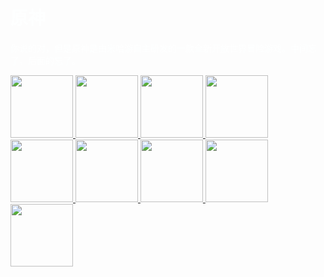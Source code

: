 <!DOCTYPE html>
<html lang="zh-CN">
<head>
    <meta charset="UTF-8">
    <title>原神,启动!</title>
    <style>
        body {
            background-image: url('/Zbhlbh.ZBHweb.io/background.jpg'); /* 背景图片路径 */
            background-repeat: no-repeat; /* 背景图片不重复 */
            background-size: cover; /* 背景图片覆盖整个页面 */
            background-position: center; /* 背景图片居中显示 */
            background-attachment: fixed; /* 背景图片固定 */
        }
    </style>
</head>
<body>
    <h1>
        <font color="#FEFFFF"> 
            原神
        </font>
    </h1>
    <p>
        <font color="#FEFFFF"> 
        你说的对，但是原神是由米哈游自主研发的一款全新开放世界冒险游戏。中间忘了，后面的忘了。
        </font>
    </p>
    <a href="https://cn.bing.com/">
        <img src="/Zbhlbh.ZBHweb.io/bing.jpeg" width="100" height="100" border="0" class="button-img">
    </a>
    <a href="http://www.baidu.com">
        <img src="/Zbhlbh.ZBHweb.io/百度.jpg" width="100" height="100" border="0" class="button-img">
    </a>
    <a href="https://www.csdn.net/">
        <img src="/Zbhlbh.ZBHweb.io/csdn.jpg" width="100" height="100" border="0" class="button-img">
    </a>
    <a href="https://www.bilibili.com/">
        <img src="/Zbhlbh.ZBHweb.io/bilibili.jpg" width="100" height="100" border="0" class="button-img">
    </a>
    <a href="https://chatglm.cn/main/alltoolsdetail?lang=zh">
        <img src="/Zbhlbh.ZBHweb.io/zpqy.png" width="100" height="100" border="0" class="button-img">
    </a>
    <a href="https://kimi.moonshot.cn/">
        <img src="/Zbhlbh.ZBHweb.io/Kimi.png" width="100" height="100" border="0" class="button-img">
    </a>
    <a href="https://fanyi.baidu.com/">
        <img src="/Zbhlbh.ZBHweb.io/翻译.jpg" width="100" height="100" border="0" class="button-img">
    </a>
    <a href="https://www.cnki.net/">
        <img src="/Zbhlbh.ZBHweb.io/cnki.jpg" width="100" height="100" border="0" class="button-img">
    </a>
    <a href="https://github.com//">
        <img src="/Zbhlbh.ZBHweb.io/github.jpg" width="100" height="100" border="0" class="button-img">
    </a>
</body>
<html>
